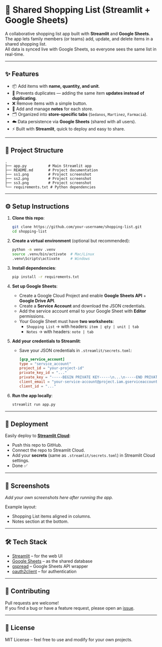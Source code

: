 # 🛒 Shared Shopping List (Streamlit + Google Sheets)

A collaborative shopping list app built with **Streamlit** and **Google Sheets**.  
The app lets family members (or teams) add, update, and delete items in a shared shopping list.  
All data is synced live with Google Sheets, so everyone sees the same list in real-time.

---

## ✨ Features

- 📦 Add items with **name, quantity, and unit**.  
- 🔄 Prevents duplicates — adding the same item **updates instead of duplicating**.  
- ❌ Remove items with a simple button.  
- 📝 Add and manage **notes** for each store.  
- 🗂️ Organized into **store-specific tabs** (`Sedanos`, `Martinez`, `Farmacia`).  
- ☁️ Data persistence via **Google Sheets** (shared with all users).  
- ⚡ Built with **Streamlit**, quick to deploy and easy to share.

---

## 📂 Project Structure

```
.
├── app.py          # Main Streamlit app
├── README.md       # Project documentation
├── ss1.png         # Project screenshot
├── ss2.png         # Project screenshot
├── ss3.png         # Project screenshot
└── requirements.txt # Python dependencies
```

---

## ⚙️ Setup Instructions

1. **Clone this repo**:
   ```bash
   git clone https://github.com/your-username/shopping-list.git
   cd shopping-list
   ```

2. **Create a virtual environment** (optional but recommended):
   ```bash
   python -m venv .venv
   source .venv/bin/activate  # Mac/Linux
   .venv\Scripts\activate     # Windows
   ```

3. **Install dependencies**:
   ```bash
   pip install -r requirements.txt
   ```

4. **Set up Google Sheets**:
   - Create a Google Cloud Project and enable **Google Sheets API** + **Google Drive API**.  
   - Create a **Service Account** and download the JSON credentials.  
   - Add the service account email to your Google Sheet with **Editor** permissions.  
   - Your Google Sheet must have **two worksheets**:
     - `Shopping List` → with headers: `item | qty | unit | tab`
     - `Notes` → with headers: `note | tab`

5. **Add your credentials to Streamlit**:
   - Save your JSON credentials in `.streamlit/secrets.toml`:
     ```toml
     [gcp_service_account]
     type = "service_account"
     project_id = "your-project-id"
     private_key_id = "..."
     private_key = "-----BEGIN PRIVATE KEY-----\n...\n-----END PRIVATE KEY-----\n"
     client_email = "your-service-account@project.iam.gserviceaccount.com"
     client_id = "..."
     ```

6. **Run the app locally**:
   ```bash
   streamlit run app.py
   ```

---

## 🚀 Deployment

Easily deploy to **[Streamlit Cloud](https://streamlit.io/cloud)**:

- Push this repo to GitHub.  
- Connect the repo to Streamlit Cloud.  
- Add your **secrets** (same as `.streamlit/secrets.toml`) in Streamlit Cloud settings.  
- Done ✅

---

## 📸 Screenshots

_Add your own screenshots here after running the app._

Example layout:

- Shopping List items aligned in columns.  
- Notes section at the bottom.  

---

## 🛠️ Tech Stack

- [Streamlit](https://streamlit.io/) – for the web UI  
- [Google Sheets](https://www.google.com/sheets/about/) – as the shared database  
- [gspread](https://github.com/burnash/gspread) – Google Sheets API wrapper  
- [oauth2client](https://github.com/googleapis/oauth2client) – for authentication  

---

## 🤝 Contributing

Pull requests are welcome!  
If you find a bug or have a feature request, please open an [issue](../../issues).

---

## 📄 License

MIT License – feel free to use and modify for your own projects.
